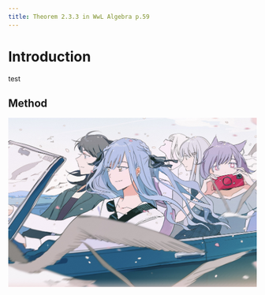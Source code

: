 ```yaml
---
title: Theorem 2.3.3 in WwL Algebra p.59 
---
```


# Introduction

test

## Method

![fig1](fig-1.jpg)
